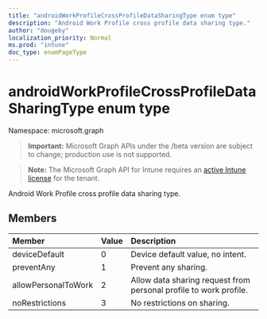 ```yaml
---
title: "androidWorkProfileCrossProfileDataSharingType enum type"
description: "Android Work Profile cross profile data sharing type."
author: "dougeby"
localization_priority: Normal
ms.prod: "intune"
doc_type: enumPageType
---
```


# androidWorkProfileCrossProfileDataSharingType enum type

Namespace: microsoft.graph

> **Important:** Microsoft Graph APIs under the /beta version are subject to change; production use is not supported.

> **Note:** The Microsoft Graph API for Intune requires an [active Intune license](https://go.microsoft.com/fwlink/?linkid=839381) for the tenant.

Android Work Profile cross profile data sharing type.

## Members
|Member|Value|Description|
|:---|:---|:---|
|deviceDefault|0|Device default value, no intent.|
|preventAny|1|Prevent any sharing.|
|allowPersonalToWork|2|Allow data sharing request from personal profile to work profile.|
|noRestrictions|3|No restrictions on sharing.|



